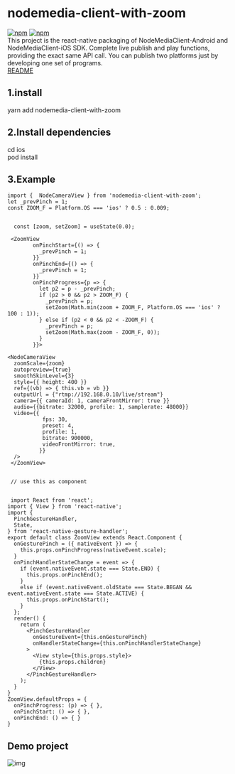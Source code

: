 # nodemedia-client-with-zoom

[![npm](https://img.shields.io/npm/v/nodemedia-client-with-zoom.svg)](https://www.npmjs.com/package/nodemedia-client-with-zoom)
[![npm](https://img.shields.io/npm/dm/nodemedia-client-with-zoom.svg)](https://www.npmjs.com/package/nodemedia-client-with-zoom)  
This project is the react-native packaging of NodeMediaClient-Android and NodeMediaClient-iOS SDK.
Complete live publish and play functions, providing the exact same API call. You can publish two platforms just by developing one set of programs.  
[README](https://github.com/chiragmakwana000/nodemedia-client-with-zoom/blob/master/README.md)

## 1.install

yarn add nodemedia-client-with-zoom

## 2.Install dependencies

cd ios  
pod install

## 3.Example

```
import {  NodeCameraView } from 'nodemedia-client-with-zoom';
let _prevPinch = 1;
const ZOOM_F = Platform.OS === 'ios' ? 0.5 : 0.009;


  const [zoom, setZoom] = useState(0.0);

 <ZoomView
        onPinchStart={() => {
          _prevPinch = 1;
        }}
        onPinchEnd={() => {
          _prevPinch = 1;
        }}
        onPinchProgress={p => {
          let p2 = p - _prevPinch;
          if (p2 > 0 && p2 > ZOOM_F) {
            _prevPinch = p;
            setZoom(Math.min(zoom + ZOOM_F, Platform.OS === 'ios' ? 100 : 1));
          } else if (p2 < 0 && p2 < -ZOOM_F) {
            _prevPinch = p;
            setZoom(Math.max(zoom - ZOOM_F, 0));
          }
        }}>

<NodeCameraView
  zoomScale={zoom}
  autopreview={true}
  smoothSkinLevel={3}
  style={{ height: 400 }}
  ref={(vb) => { this.vb = vb }}
  outputUrl = {"rtmp://192.168.0.10/live/stream"}
  camera={{ cameraId: 1, cameraFrontMirror: true }}
  audio={{bitrate: 32000, profile: 1, samplerate: 48000}}
  video={{
           fps: 30,
           preset: 4,
           profile: 1,
           bitrate: 900000,
           videoFrontMirror: true,
          }}
  />
 </ZoomView>


 // use this as component


 import React from 'react';
import { View } from 'react-native';
import {
  PinchGestureHandler,
  State,
} from 'react-native-gesture-handler';
export default class ZoomView extends React.Component {
  onGesturePinch = ({ nativeEvent }) => {
    this.props.onPinchProgress(nativeEvent.scale);
  }
  onPinchHandlerStateChange = event => {
    if (event.nativeEvent.state === State.END) {
      this.props.onPinchEnd();
    }
    else if (event.nativeEvent.oldState === State.BEGAN && event.nativeEvent.state === State.ACTIVE) {
      this.props.onPinchStart();
    }
  };
  render() {
    return (
      <PinchGestureHandler
        onGestureEvent={this.onGesturePinch}
        onHandlerStateChange={this.onPinchHandlerStateChange}
      >
        <View style={this.props.style}>
          {this.props.children}
        </View>
      </PinchGestureHandler>
    );
  }
}
ZoomView.defaultProps = {
  onPinchProgress: (p) => { },
  onPinchStart: () => { },
  onPinchEnd: () => { }
}
```

## Demo project
![img](https://github.com/chiragmakwana000/nodemedia-client-with-zoom/blob/master/example.gif)

